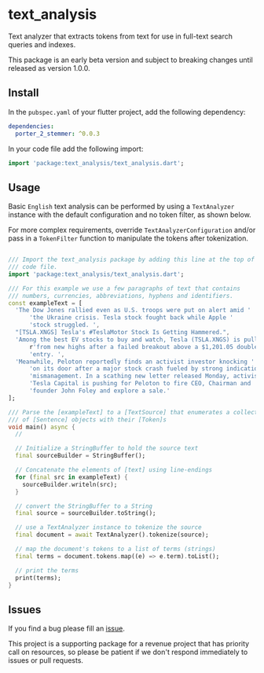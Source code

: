 <!-- 
BSD 3-Clause License
Copyright (c) 2022, GM Consult Pty Ltd
All rights reserved. 
-->

# text_analysis
Text analyzer that extracts tokens from text for use in full-text search queries and indexes. 

This package is an early beta version and subject to breaking changes until released as version 1.0.0.

## Install

In the `pubspec.yaml` of your flutter project, add the following dependency:

```yaml
dependencies:
  porter_2_stemmer: ^0.0.3
```

In your code file add the following import:

```dart
import 'package:text_analysis/text_analysis.dart';
```

## Usage

Basic ```English``` text analysis can be performed by using a ```TextAnalyzer``` instance with the default configuration and no token filter, as shown below. 

For more complex requirements, override ```TextAnalyzerConfiguration``` and/or pass in a ```TokenFilter``` function to manipulate the tokens after tokenization.

```dart

/// Import the text_analysis package by adding this line at the top of your
/// code file.
import 'package:text_analysis/text_analysis.dart';

/// For this example we use a few paragraphs of text that contains
/// numbers, currencies, abbreviations, hyphens and identifiers.
const exampleText = [
  'The Dow Jones rallied even as U.S. troops were put on alert amid '
      'the Ukraine crisis. Tesla stock fought back while Apple '
      'stock struggled. ',
  "[TSLA.XNGS] Tesla's #TeslaMotor Stock Is Getting Hammered.",
  'Among the best EV stocks to buy and watch, Tesla (TSLA.XNGS) is pulling back '
      r'from new highs after a failed breakout above a $1,201.05 double-bottom '
      'entry. ',
  'Meanwhile, Peloton reportedly finds an activist investor knocking '
      'on its door after a major stock crash fueled by strong indications of '
      'mismanagement. In a scathing new letter released Monday, activist '
      'Tesla Capital is pushing for Peloton to fire CEO, Chairman and '
      'founder John Foley and explore a sale.'
];

/// Parse the [exampleText] to a [TextSource] that enumerates a collection
/// of [Sentence] objects with their [Token]s
void main() async {
  //

  // Initialize a StringBuffer to hold the source text
  final sourceBuilder = StringBuffer();

  // Concatenate the elements of [text] using line-endings
  for (final src in exampleText) {
    sourceBuilder.writeln(src);
  }

  // convert the StringBuffer to a String
  final source = sourceBuilder.toString();

  // use a TextAnalyzer instance to tokenize the source
  final document = await TextAnalyzer().tokenize(source);

  // map the document's tokens to a list of terms (strings)
  final terms = document.tokens.map((e) => e.term).toList();

  // print the terms
  print(terms);
}

```

## Issues

If you find a bug please fill an [issue](https://github.com/GM-Consult-Pty-Ltd/text_analysis/issues).  

This project is a supporting package for a revenue project that has priority call on resources, so please be patient if we don't respond immediately to issues or pull requests.
